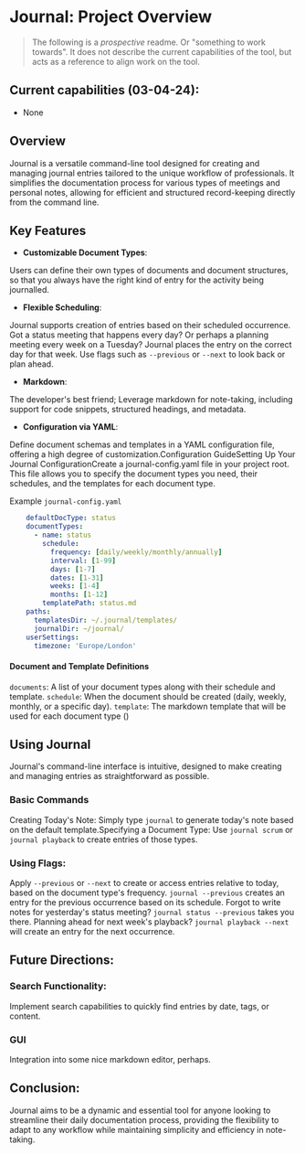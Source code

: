 # Journal: Project Overview

> The following is a _prospective_ readme. Or "something to work towards". It does not describe the current capabilities of the tool, but acts as a reference to align work on the tool.

## Current capabilities (03-04-24):
* None

## Overview

Journal is a versatile command-line tool designed for creating and managing journal entries tailored to the unique workflow of professionals. It simplifies the documentation process for various types of meetings and personal notes, allowing for efficient and structured record-keeping directly from the command line.

## Key Features

- **Customizable Document Types**:

Users can define their own types of documents and document structures, so that you always have the right kind of entry for the activity being journalled.

- **Flexible Scheduling**: 

Journal supports creation of entries based on their scheduled occurrence. Got a status meeting that happens every day? Or perhaps a planning meeting every week on a Tuesday? Journal places the entry on the correct day for that week. Use flags such as `--previous` or `--next` to look back or plan ahead.

- **Markdown**: 

The developer's best friend; Leverage markdown for note-taking, including support for code snippets, structured headings, and metadata.

- **Configuration via YAML**: 

Define document schemas and templates in a YAML configuration file, offering a high degree of customization.Configuration GuideSetting Up Your Journal ConfigurationCreate a journal-config.yaml file in your project root. This file allows you to specify the document types you need, their schedules, and the templates for each document type.

Example `journal-config.yaml`
``` yaml
    defaultDocType: status
    documentTypes:
      - name: status
        schedule:
          frequency: [daily/weekly/monthly/annually]
          interval: [1-99]
          days: [1-7]
          dates: [1-31]
          weeks: [1-4]
          months: [1-12] 
        templatePath: status.md
    paths:
      templatesDir: ~/.journal/templates/
      journalDir: ~/journal/
    userSettings:
      timezone: 'Europe/London'
  ```


#### Document and Template Definitions

`documents`: A list of your document types along with their schedule and template.
`schedule`: When the document should be created (daily, weekly, monthly, or a specific day).
`template`: The markdown template that will be used for each document type ()

## Using Journal
Journal's command-line interface is intuitive, designed to make creating and managing entries as straightforward as possible.

### Basic Commands
Creating Today's Note: Simply type `journal` to generate today's note based on the default template.Specifying a Document Type: Use `journal scrum` or `journal playback` to create entries of those types.
### Using Flags: 
Apply `--previous` or `--next` to create or access entries relative to today, based on the document type's frequency.
`journal --previous` creates an entry for the previous occurrence based on its schedule. Forgot to write notes for yesterday's status meeting? `journal status --previous` takes you there. Planning ahead for next week's playback? `journal playback --next` will create an entry for the next occurrence.

## Future Directions:
### Search Functionality: 
Implement search capabilities to quickly find entries by date, tags, or content.
### GUI
Integration into some nice markdown editor, perhaps.

## Conclusion:
Journal aims to be a dynamic and essential tool for anyone looking to streamline their daily documentation process, providing the flexibility to adapt to any workflow while maintaining simplicity and efficiency in note-taking.
